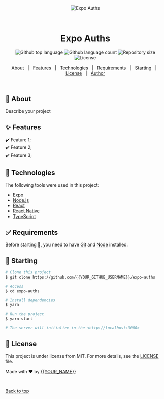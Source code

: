  
<div align="center" id="top"> 
  <img src="./.github/app.gif" alt="Expo Auths" />

  &#xa0;

  <!-- <a href="https://expoauths.netlify.app">Demo</a> -->
</div>

<h1 align="center">Expo Auths</h1>

<p align="center">
  <img alt="Github top language" src="https://img.shields.io/github/languages/top/{{YOUR_GITHUB_USERNAME}}/expo-auths?color=56BEB8">

  <img alt="Github language count" src="https://img.shields.io/github/languages/count/{{YOUR_GITHUB_USERNAME}}/expo-auths?color=56BEB8">

  <img alt="Repository size" src="https://img.shields.io/github/repo-size/{{YOUR_GITHUB_USERNAME}}/expo-auths?color=56BEB8">

  <img alt="License" src="https://img.shields.io/github/license/{{YOUR_GITHUB_USERNAME}}/expo-auths?color=56BEB8">

  <!-- <img alt="Github issues" src="https://img.shields.io/github/issues/{{YOUR_GITHUB_USERNAME}}/expo-auths?color=56BEB8" /> -->

  <!-- <img alt="Github forks" src="https://img.shields.io/github/forks/{{YOUR_GITHUB_USERNAME}}/expo-auths?color=56BEB8" /> -->

  <!-- <img alt="Github stars" src="https://img.shields.io/github/stars/{{YOUR_GITHUB_USERNAME}}/expo-auths?color=56BEB8" /> -->
</p>

<!-- Status -->

<!-- <h4 align="center"> 
	🚧  Expo Auths 🚀 Under construction...  🚧
</h4> 

<hr> -->

<p align="center">
  <a href="#dart-about">About</a> &#xa0; | &#xa0; 
  <a href="#sparkles-features">Features</a> &#xa0; | &#xa0;
  <a href="#rocket-technologies">Technologies</a> &#xa0; | &#xa0;
  <a href="#white_check_mark-requirements">Requirements</a> &#xa0; | &#xa0;
  <a href="#checkered_flag-starting">Starting</a> &#xa0; | &#xa0;
  <a href="#memo-license">License</a> &#xa0; | &#xa0;
  <a href="https://github.com/{{YOUR_GITHUB_USERNAME}}" target="_blank">Author</a>
</p>

<br>

## :dart: About ##

Describe your project

## :sparkles: Features ##

:heavy_check_mark: Feature 1;\
:heavy_check_mark: Feature 2;\
:heavy_check_mark: Feature 3;

## :rocket: Technologies ##

The following tools were used in this project:

- [Expo](https://expo.io/)
- [Node.js](https://nodejs.org/en/)
- [React](https://pt-br.reactjs.org/)
- [React Native](https://reactnative.dev/)
- [TypeScript](https://www.typescriptlang.org/)

## :white_check_mark: Requirements ##

Before starting :checkered_flag:, you need to have [Git](https://git-scm.com) and [Node](https://nodejs.org/en/) installed.

## :checkered_flag: Starting ##

```bash
# Clone this project
$ git clone https://github.com/{{YOUR_GITHUB_USERNAME}}/expo-auths

# Access
$ cd expo-auths

# Install dependencies
$ yarn

# Run the project
$ yarn start

# The server will initialize in the <http://localhost:3000>
```

## :memo: License ##

This project is under license from MIT. For more details, see the [LICENSE](LICENSE.md) file.


Made with :heart: by <a href="https://github.com/{{YOUR_GITHUB_USERNAME}}" target="_blank">{{YOUR_NAME}}</a>

&#xa0;

<a href="#top">Back to top</a>
